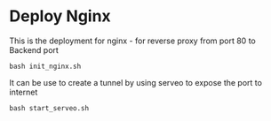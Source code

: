 # Deploy Nginx
This is the deployment for nginx - for reverse proxy from port 80 to Backend port

```
bash init_nginx.sh
```

It can be use to create a tunnel by using serveo to expose the port to internet
```
bash start_serveo.sh
```
